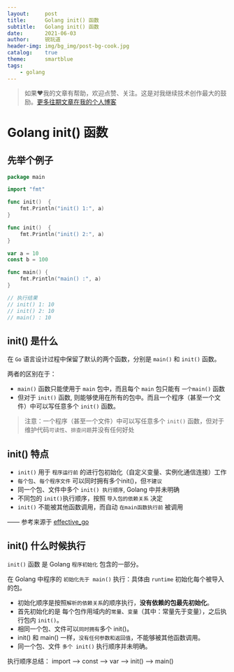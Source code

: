 ```yaml
---
layout:     post
title:      Golang init() 函数
subtitle:   Golang init() 函数
date:       2021-06-03
author:     锐玩道
header-img: img/bg_img/post-bg-cook.jpg
catalog:    true
theme:      smartblue
tags:
    - golang
---
```


> 如果❤️我的文章有帮助，欢迎点赞、关注。这是对我继续技术创作最大的鼓励。[更多往期文章在我的个人博客](https://coderdao.github.io/)


# Golang init() 函数

## 先举个例子

```go
package main

import "fmt"

func init()  {
	fmt.Println("init() 1:", a)
}

func init()  {
	fmt.Println("init() 2:", a)
}

var a = 10
const b = 100

func main() {
	fmt.Println("main() :", a)
}

// 执行结果
// init() 1: 10
// init() 2: 10
// main() : 10
```

## init() 是什么
在 `Go` 语言设计过程中保留了默认的两个函数，分别是 `main()` 和 `init()` 函数。

两者的区别在于：
- `main()` 函数只能使用于 `main` 包中，而且每个 `main` 包只能有 `一个main()` 函数
- 但对于 `init()` 函数, 则能够使用在所有的包中。而且一个程序（甚至一个文件）中可以写任意多个 `init()` 函数。
> 注意：一个程序（甚至一个文件）中可以写任意多个 `init()` 函数，但对于维护代码`可读性`、`排查问题`并没有任何好处

## init() 特点
- `init()` 用于 `程序运行前` 的进行包初始化（自定义变量、实例化通信连接）工作
- `每个包`、`每个程序文件` 可以同时拥有多个init()，但`不建议`
- 同一个包、文件中多个 `init() 执行顺序`, Golang 中并未明确
- 不同包的 `init()`执行顺序，按照 `导入包的依赖关系` 决定
- `init()` 不能被其他函数调用，而自动 `在main函数执行前` 被调用

—— 参考来源于 [effective_go](https://golang.google.cn/doc/effective_go#init)

## init() 什么时候执行
`init()` 函数 是 Golang `程序初始化` 包含的一部分。

在 Golang 中程序的 `初始化先于 main()` 执行：具体由 `runtime` 初始化每个被导入的包。
- 初始化顺序是按照`解析的依赖关系`的顺序执行，**没有依赖的包最先初始化**。
- 首先初始化的是 每个包作用域内的`常量`、`变量`（其中：常量先于变量），之后执行包内 `init()`。
- 相同一个包、文件可以`同时拥有`多个 init()。
- init() 和 main() 一样，`没有任何参数和返回值`，不能够被其他函数调用。
- 同一个包、文件 `多个 init()` 执行顺序并未明确。

执行顺序总结： import –> const –> var –> init() –> main()
